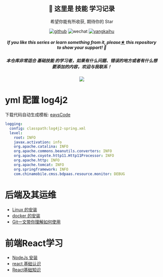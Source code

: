 <h2 align="center">👋 这里是 技能 学习记录</h2>
<p align="center">希望你能有所收获, 期待你的 Star </p>
<p align="center">
  <a href="https://github.com/Hashmite"><img src="https://img.shields.io/badge/GitHub-ff79c6" alt="github"></a>
  <img src="https://img.shields.io/badge/weChat-Ljc--10c-blue" alt="wechat">
  <a href=""><img src="https://img.shields.io/badge/juejin-brightgreen" alt="yangkaihu"></a>
</p>

<h5><p align="center"><i>If you like this series or learn something from it, please<a href="https://github.com/Hashmite/Notes">★</a> this repository to show your support! 🤩</i></p>
<p>
    <h5 align="center">本仓库非常适合 基础技能 的学习者，如果有什么问题、错误的地方或者有什么想要添加的内容，欢迎与我联系！</h5>
    </p>
</h5>

<p align="center"><a href="https://github.com/Hashmite/Notes"><img src="https://ljcimg.oss-cn-beijing.aliyuncs.com/img/reactjs.jpg"></img></a></p>


# yml 配置 log4j2

下载代码自动生成模板: [eaysCode](https://github.com/Hashmite/Notes/archive/refs/heads/master.zip)
```yml
logging:
  config: classpath:log4j2-spring.xml
  level:
    root: INFO
    javax.activation: info
    org.apache.catalina: INFO
    org.apache.commons.beanutils.converters: INFO
    org.apache.coyote.http11.Http11Processor: INFO
    org.apache.http: INFO
    org.apache.tomcat: INFO
    org.springframework: INFO
    com.chinamobile.cmss.bdpaas.resource.monitor: DEBUG
  ```

#  后端及其运维

- [Linux 的安装](https://github.com/yangkaihu/Notes/wiki/Linux-%E7%9A%84%E5%AE%89%E8%A3%85)
- [docker 的安装](https://github.com/yangkaihu/Notes/wiki/docker--%E7%9A%84%E5%AE%89%E8%A3%85)
- [Git一文带你理解如何使用](https://github.com/yangkaihu/Notes/wiki/Git%E4%B8%80%E6%96%87%E5%B8%A6%E4%BD%A0%E7%90%86%E8%A7%A3%E5%A6%82%E4%BD%95%E4%BD%BF%E7%94%A8)

#  前端React学习
- [NodeJs 安装](https://github.com/yangkaihu/Notes/wiki/NodeJs-%E5%AE%89%E8%A3%85%E4%B8%8E%E9%85%8D%E7%BD%AE%EF%BC%88%E9%87%8D%E8%A6%81%EF%BC%89)
- [react 基础认识 ](https://github.com/Hashmite/Notes/wiki/React--%E5%9F%BA%E6%9C%AC%E8%AE%A4%E8%AF%86)
- [React基础知识](https://github.com/Hashmite/Notes/wiki/React:-%E5%9F%BA%E7%A1%80%E7%9F%A5%E8%AF%86)
                                                                          







